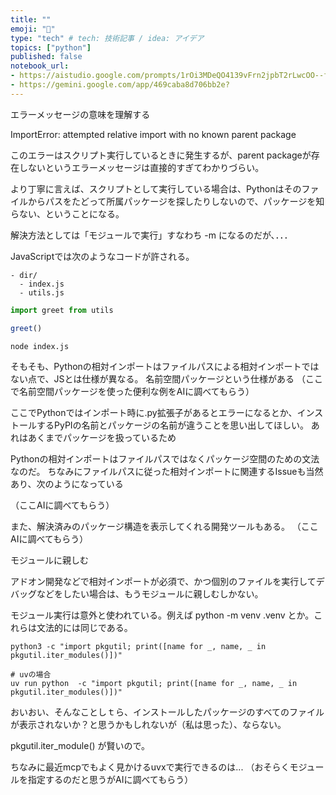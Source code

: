 ```yaml
---
title: ""
emoji: "🐍"
type: "tech" # tech: 技術記事 / idea: アイデア
topics: ["python"]
published: false
notebook_url:
- https://aistudio.google.com/prompts/1rOi3MDeQO4139vFrn2jpbT2rLwcOO--f
- https://gemini.google.com/app/469caba8d706bb2e?
---
```



エラーメッセージの意味を理解する

ImportError: attempted relative import with no known parent package


このエラーはスクリプト実行しているときに発生するが、parent packageが存在しないというエラーメッセージは直接的すぎてわかりづらい。

より丁寧に言えば、スクリプトとして実行している場合は、Pythonはそのファイルからパスをたどって所属パッケージを探したりしないので、パッケージを知らない、ということになる。

解決方法としては「モジュールで実行」すなわち -m になるのだが、．．．

JavaScriptでは次のようなコードが許される。

```
- dir/
  - index.js
  - utils.js
```

```index.js
import greet from utils

greet()
```

```
node index.js
```

そもそも、Pythonの相対インポートはファイルパスによる相対インポートではない点で、JSとは仕様が異なる。
名前空間パッケージという仕様がある
（ここで名前空間パッケージを使った便利な例をAIに調べてもらう）

ここでPythonではインポート時に.py拡張子があるとエラーになるとか、インストールするPyPIの名前とパッケージの名前が違うことを思い出してほしい。
あれはあくまでパッケージを扱っているため

Pythonの相対インポートはファイルパスではなくパッケージ空間のための文法なのだ。
ちなみにファイルパスに従った相対インポートに関連するIssueも当然あり、次のようになっている

（ここAIに調べてもらう）


また、解決済みのパッケージ構造を表示してくれる開発ツールもある。
（ここAIに調べてもらう）



モジュールに親しむ

アドオン開発などで相対インポートが必須で、かつ個別のファイルを実行してデバッグなどをしたい場合は、もうモジュールに親しむしかない。

モジュール実行は意外と使われている。例えば python -m venv .venv とか。これらは文法的には同じである。


```
python3 -c "import pkgutil; print([name for _, name, _ in pkgutil.iter_modules()])"

# uvの場合
uv run python  -c "import pkgutil; print([name for _, name, _ in pkgutil.iter_modules()])"
```

おいおい、そんなことしｔら、インストールしたパッケージのすべてのファイルが表示されないか？と思うかもしれないが（私は思った）、ならない。

pkgutil.iter_module() が賢いので。

ちなみに最近mcpでもよく見かけるuvxで実行できるのは...
（おそらくモジュールを指定するのだと思うがAIに調べてもらう）



